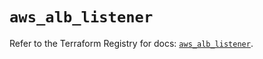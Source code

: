 # `aws_alb_listener`

Refer to the Terraform Registry for docs: [`aws_alb_listener`](https://registry.terraform.io/providers/hashicorp/aws/5.39.0/docs/resources/alb_listener).
